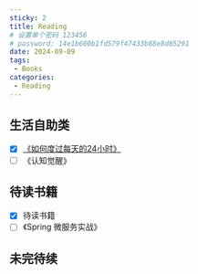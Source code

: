 ```yaml
---
sticky: 2
title: Reading
# 设置单个密码 123456
# password: 14e1b600b1fd579f47433b88e8d85291
date: 2024-09-09
tags:
 - Books
categories:
 - Reading
---
```


## 生活自助类
- [x] [《如何度过每天的24小时》](/blogs/reading/how_to_live_on_24_hours_a_day.md)
- [ ] 《认知觉醒》

## 待读书籍
- [x] 待读书籍
- [ ] 《Spring 微服务实战》 

## 未完待续